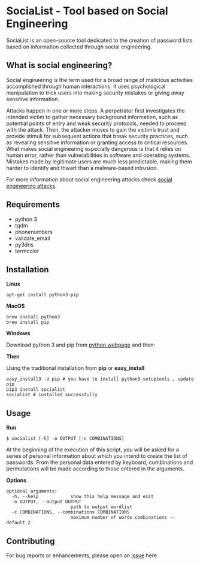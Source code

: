 # SociaList - Tool based on Social Engineering

SociaList is an open-source tool dedicated to the creation of password lists based on information 
collected through social engineering.

What is social engineering?
---------------------------

Social engineering is the term used for a broad range of malicious activities accomplished through human interactions. It uses psychological manipulation to trick users into making security mistakes or giving away sensitive information.

Attacks happen in one or more steps. A perpetrator first investigates the intended victim to gather necessary background information, such as potential points of entry and weak security protocols, needed to proceed with the attack. Then, the attacker moves to gain the victim’s trust and provide stimuli for subsequent actions that break security practices, such as revealing sensitive information or granting access to critical resources. What makes social engineering especially dangerous is that it relies on human error, rather than vulnerabilities in software and operating systems. Mistakes made by legitimate users are much less predictable, making them harder to identify and thwart than a malware-based intrusion.

For more information about social engineering attacks check [social engineering attacks].

Requirements
-------------------
  - python 3
  - tqdm
  - phonenumbers
  - validate_email
  - py3dns
  - termcolor
  
Installation
-------------

**Linux**

 ```
 apt-get install python3-pip
 ```
 
**MacOS**
 ```
 brew install python3
 brew install pip
 ```
 **Windows**
 
 Download python 3 and pip from [python webpage] and then: 
 
 **Then**
 
 Using the traditional installation from **pip** or **easy_install**
 ```
 easy_install3 -U pip # you have to install python3-setuptools , update pip
 pip3 install socialist
 socialist # installed successfully
 ```
Usage
---------

**Run**

```$ socialist [-h] -o OUTPUT [-c COMBINATIONS]```

At the beginning of the execution of this script, you will be asked for a series of personal information about which you intend to create the list of passwords. From the personal data entered by keyboard, combinations and permutations will be made according to those entered in the arguments.
 
**Options**
```
optional arguments:
  -h, --help            show this help message and exit
  -o OUTPUT, --output OUTPUT
                        path to output wordlist
  -c COMBINATIONS, --combinations COMBINATIONS
                        maximum number of words combinations -- default 2
```

Contributing
---------------

For bug reports or enhancements, please open an [issue] here.

[social engineering attacks]: https://www.incapsula.com/web-application-security/social-engineering-attack.html
[issue]: https://github.com/OverwatchHeir/SociaList/issues
[python webpage]: https://www.python.org/


